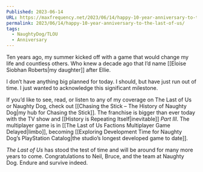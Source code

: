 ```yaml
---
Published: 2023-06-14
URL: https://maxfrequency.net/2023/06/14/happy-10-year-anniversary-to-the-last-of-us/
permalink: 2023/06/14/happy-10-year-anniversary-to-the-last-of-us/
tags:
  - NaughtyDog/TLOU
  - Anniversary
---
```

Ten years ago, my summer kicked off with a game that would change my life and countless others. Who knew a decade ago that I’d name [[Eloise Siobhan Roberts|my daughter]] after Ellie.

I don’t have anything big planned for today. I should, but have just run out of time. I just wanted to acknowledge this significant milestone. 

If you’d like to see, read, or listen to any of my coverage on The Last of Us or Naughty Dog, check out [[Chasing the Stick – The History of Naughty Dog|my hub for Chasing the Stick]]. The franchise is bigger than ever today with the TV show and [[History is Repeating Itself|inevitable]] *Part III*. The multiplayer game is in [[The Last of Us Factions Multiplayer Game Delayed|limbo]], becoming [[Exploring Development Time for Naughty Dog’s PlayStation Catalog|the studio’s longest developed game to date]].

*The Last of Us* has stood the test of time and will be around for many more years to come. Congratulations to Neil, Bruce, and the team at Naughty Dog. Endure and survive indeed.